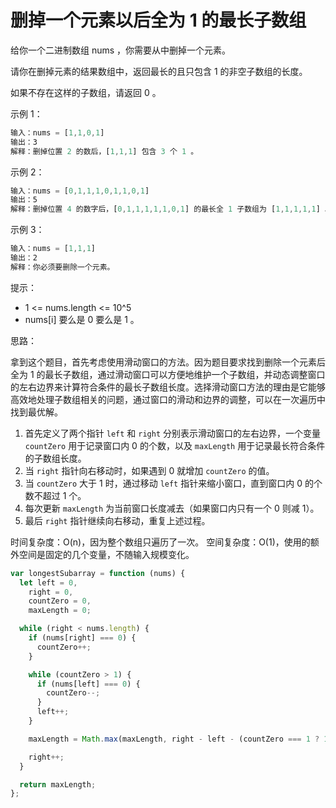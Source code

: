 # 删掉一个元素以后全为 1 的最长子数组

给你一个二进制数组 nums ，你需要从中删掉一个元素。

请你在删掉元素的结果数组中，返回最长的且只包含 1 的非空子数组的长度。

如果不存在这样的子数组，请返回 0 。

示例 1：

```javascript
输入：nums = [1,1,0,1]
输出：3
解释：删掉位置 2 的数后，[1,1,1] 包含 3 个 1 。
```

示例 2：

```javascript
输入：nums = [0,1,1,1,0,1,1,0,1]
输出：5
解释：删掉位置 4 的数字后，[0,1,1,1,1,1,0,1] 的最长全 1 子数组为 [1,1,1,1,1] 。
```

示例 3：

```javascript
输入：nums = [1,1,1]
输出：2
解释：你必须要删除一个元素。
```

提示：

- 1 <= nums.length <= 10^5
- nums[i] 要么是 0 要么是 1 。

思路：

拿到这个题目，首先考虑使用滑动窗口的方法。因为题目要求找到删除一个元素后全为 1 的最长子数组，通过滑动窗口可以方便地维护一个子数组，并动态调整窗口的左右边界来计算符合条件的最长子数组长度。选择滑动窗口方法的理由是它能够高效地处理子数组相关的问题，通过窗口的滑动和边界的调整，可以在一次遍历中找到最优解。

1. 首先定义了两个指针 `left` 和 `right` 分别表示滑动窗口的左右边界，一个变量 `countZero` 用于记录窗口内 0 的个数，以及 `maxLength` 用于记录最长符合条件的子数组长度。
2. 当 `right` 指针向右移动时，如果遇到 0 就增加 `countZero` 的值。
3. 当 `countZero` 大于 1 时，通过移动 `left` 指针来缩小窗口，直到窗口内 0 的个数不超过 1 个。
4. 每次更新 `maxLength` 为当前窗口长度减去（如果窗口内只有一个 0 则减 1）。
5. 最后 `right` 指针继续向右移动，重复上述过程。

时间复杂度：O(n)，因为整个数组只遍历了一次。
空间复杂度：O(1)，使用的额外空间是固定的几个变量，不随输入规模变化。

```javascript
var longestSubarray = function (nums) {
  let left = 0,
    right = 0,
    countZero = 0,
    maxLength = 0;

  while (right < nums.length) {
    if (nums[right] === 0) {
      countZero++;
    }

    while (countZero > 1) {
      if (nums[left] === 0) {
        countZero--;
      }
      left++;
    }

    maxLength = Math.max(maxLength, right - left - (countZero === 1 ? 1 : 0));

    right++;
  }

  return maxLength;
};
```
